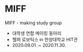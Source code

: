 # MIFF
MIFF - making study group
* 대학생 연합 메이킹 동아리
* 헬퍼 로보틱스 in 한양대학교 HIT관
* 2020.09.01. ~ 2020.11.30.
